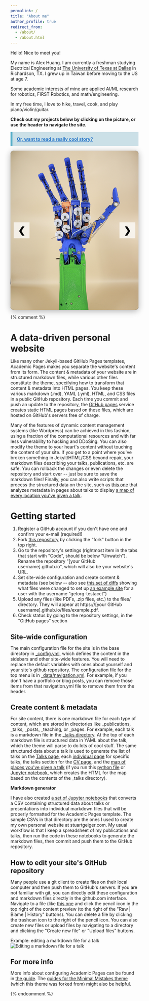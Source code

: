 ```yaml
---
permalink: /
title: "About me"
author_profile: true
redirect_from: 
  - /about/
  - /about.html
---
```


Hello! Nice to meet you!

My name is Alex Huang. I am currently a freshman studying Electrical Engineering at [The University of Texas at Dallas](https://utdallas.edu) in Richardson, TX. 
I grew up in Taiwan before moving to the US at age 7. 

Some academic interests of mine are applied AI/ML research for robotics,  FIRST Robotics, and math/engineering.

In my free time, I love to hike, travel, cook, and play piano/violin/guitar. 

__Check out my projects below by clicking on the picture, or use the header to navigate the site.__

<div style="border-left: 6px solid #52adc8; background-color: #cbe0e7ff; padding: 1em; margin: 1em 0;">
  <strong> 
  <a href="/publication/vhp" style="color: #2675c8ff; text-decoration: underline;">Or, want to read a really cool story?</a></strong>
</div>

  <meta charset="UTF-8">
  <meta name="viewport" content="width=device-width, initial-scale=1.0">
  <title>Picture Slideshow</title>
  <style>
    * {
      margin: 0;
      padding: 0;
      box-sizing: border-box;
    }

    body {
      display: flex;
      justify-content: center;
      align-items: center;
      min-height: 100vh;
      background-color: #f0f0f0;
      font-family: Arial, sans-serif;  
    }

    .slideshow-container {
      max-width: 500px;
      max-height: 500px;
      width: 100%;
      background-color: #000;
      border-radius: 10px;
      box-shadow: 0 4px 20px rgba(0, 0, 0, 0.3);
      overflow: hidden;
      position: relative;
    }

    .slide {
      display: none;
      position: relative;
    }

    .slide.active {
      display: block;
      animation: fadeIn 0.6s ease-in-out;
    }

    @keyframes fadeIn {
      from {
        opacity: 0;
      }
      to {
        opacity: 1;
      }
    }

    .slide a {
      display: block;
      width: 100%;
      text-decoration: none;
    }

    .slide img {
      width: 100%;
      height: auto;
      display: block;
      transition: brightness 0.3s ease;
    }

    .slide a:hover img {
      filter: brightness(0.8);
    }

    .prev, .next {
      cursor: pointer;
      position: absolute;
      top: 50%;
      transform: translateY(-50%);
      width: 50px;
      height: 50px;
      background-color: rgba(255, 255, 255, 0.7);
      border: none;
      font-size: 28px;
      color: #000;
      font-weight: bold;
      transition: background-color 0.3s ease;
      z-index: 10;
    }

    .prev:hover, .next:hover {
      background-color: rgba(255, 255, 255, 0.9);
    }

    .prev {
      left: 10px;
    }

    .next {
      right: 10px;
    }

    .dots-container {
      text-align: center;
      padding: 15px;
      background-color: #000;
    }

    .dot {
      cursor: pointer;
      height: 12px;
      width: 12px;
      margin: 0 5px;
      background-color: #bbb;
      border-radius: 50%;
      display: inline-block;
      transition: background-color 0.3s ease;
    }

    .dot.active {
      background-color: #fff;
    }

    .dot:hover {
      background-color: #ccc;
    }
  </style>

  <div class="slideshow-container">
    <div class="slide active">
      <a href="/portfolio/theta">
        <img src="images/portfolio/theta/fig2.png" alt="Slide 1">
      </a>
    </div>

  <div class="slide">
    <a href="/portfolio/koch">
      <img src="images/portfolio/koch/logo.png" alt="Slide 2">
    </a>
  </div>

  <div class="slide">
    <a href="/portfolio/smishsmashing">
      <img src="images/portfolio/smishsmashing/fig1.png" alt="Slide 3">
    </a>
  </div>

  <div class="slide">
    <a href="/portfolio/neurotrace">
      <img src="images/portfolio/neurotrace/fig5.png" alt="Slide 4">
    </a>
  </div>

  <div class="slide">
    <a href="/portfolio/shtem">
      <img src="images/portfolio/shtem/logo.png" alt="Slide 5">
    </a>
  </div>

  <div class="slide">
    <a href="/posts/2024/09/blog-post-1/">
      <img src="/images/portfolio/microbots/logo.jpeg" alt="Slide 6">
    </a>
  </div>

  <button class="prev" onclick="changeSlide(-1)">&#10094;</button>
  <button class="next" onclick="changeSlide(1)">&#10095;</button>

  <div class="dots-container">
    <span class="dot active" onclick="currentSlide(0)"></span>
    <span class="dot" onclick="currentSlide(1)"></span>
    <span class="dot" onclick="currentSlide(2)"></span>
    <span class="dot" onclick="currentSlide(3)"></span>
    <span class="dot" onclick="currentSlide(4)"></span>
    <span class="dot" onclick="currentSlide(5)"></span>
  </div>
  </div>

  <script src="/assets/js/slideshow.js"></script>


{% comment %}

  A data-driven personal website
  ======
  Like many other Jekyll-based GitHub Pages templates, Academic Pages makes you separate the website's content from its form. The content & metadata of your website are in structured markdown files, while various other files constitute the theme, specifying how to transform that content & metadata into HTML pages. You keep these various markdown (.md), YAML (.yml), HTML, and CSS files in a public GitHub repository. Each time you commit and push an update to the repository, the [GitHub pages](https://pages.github.com/) service creates static HTML pages based on these files, which are hosted on GitHub's servers free of charge.

  Many of the features of dynamic content management systems (like Wordpress) can be achieved in this fashion, using a fraction of the computational resources and with far less vulnerability to hacking and DDoSing. You can also modify the theme to your heart's content without touching the content of your site. If you get to a point where you've broken something in Jekyll/HTML/CSS beyond repair, your markdown files describing your talks, publications, etc. are safe. You can rollback the changes or even delete the repository and start over -- just be sure to save the markdown files! Finally, you can also write scripts that process the structured data on the site, such as [this one](https://github.com/academicpages/academicpages.github.io/blob/master/talkmap.ipynb) that analyzes metadata in pages about talks to display [a map of every location you've given a talk](https://academicpages.github.io/talkmap.html).

  Getting started
  ======
  1. Register a GitHub account if you don't have one and confirm your e-mail (required!)
  1. Fork [this repository](https://github.com/academicpages/academicpages.github.io) by clicking the "fork" button in the top right. 
  1. Go to the repository's settings (rightmost item in the tabs that start with "Code", should be below "Unwatch"). Rename the repository "[your GitHub username].github.io", which will also be your website's URL.
  1. Set site-wide configuration and create content & metadata (see below -- also see [this set of diffs](http://archive.is/3TPas) showing what files were changed to set up [an example site](https://getorg-testacct.github.io) for a user with the username "getorg-testacct")
  1. Upload any files (like PDFs, .zip files, etc.) to the files/ directory. They will appear at https://[your GitHub username].github.io/files/example.pdf.  
  1. Check status by going to the repository settings, in the "GitHub pages" section

  Site-wide configuration
  ------
  The main configuration file for the site is in the base directory in [_config.yml](https://github.com/academicpages/academicpages.github.io/blob/master/_config.yml), which defines the content in the sidebars and other site-wide features. You will need to replace the default variables with ones about yourself and your site's github repository. The configuration file for the top menu is in [_data/navigation.yml](https://github.com/academicpages/academicpages.github.io/blob/master/_data/navigation.yml). For example, if you don't have a portfolio or blog posts, you can remove those items from that navigation.yml file to remove them from the header. 

  Create content & metadata
  ------
  For site content, there is one markdown file for each type of content, which are stored in directories like _publications, _talks, _posts, _teaching, or _pages. For example, each talk is a markdown file in the [_talks directory](https://github.com/academicpages/academicpages.github.io/tree/master/_talks). At the top of each markdown file is structured data in YAML about the talk, which the theme will parse to do lots of cool stuff. The same structured data about a talk is used to generate the list of talks on the [Talks page](https://academicpages.github.io/talks), each [individual page](https://academicpages.github.io/talks/2012-03-01-talk-1) for specific talks, the talks section for the [CV page](https://academicpages.github.io/cv), and the [map of places you've given a talk](https://academicpages.github.io/talkmap.html) (if you run this [python file](https://github.com/academicpages/academicpages.github.io/blob/master/talkmap.py) or [Jupyter notebook](https://github.com/academicpages/academicpages.github.io/blob/master/talkmap.ipynb), which creates the HTML for the map based on the contents of the _talks directory).

  **Markdown generator**

  I have also created [a set of Jupyter notebooks](https://github.com/academicpages/academicpages.github.io/tree/master/markdown_generator
  ) that converts a CSV containing structured data about talks or presentations into individual markdown files that will be properly formatted for the Academic Pages template. The sample CSVs in that directory are the ones I used to create my own personal website at stuartgeiger.com. My usual workflow is that I keep a spreadsheet of my publications and talks, then run the code in these notebooks to generate the markdown files, then commit and push them to the GitHub repository.

  How to edit your site's GitHub repository
  ------
  Many people use a git client to create files on their local computer and then push them to GitHub's servers. If you are not familiar with git, you can directly edit these configuration and markdown files directly in the github.com interface. Navigate to a file (like [this one](https://github.com/academicpages/academicpages.github.io/blob/master/_talks/2012-03-01-talk-1.md) and click the pencil icon in the top right of the content preview (to the right of the "Raw | Blame | History" buttons). You can delete a file by clicking the trashcan icon to the right of the pencil icon. You can also create new files or upload files by navigating to a directory and clicking the "Create new file" or "Upload files" buttons. 

  Example: editing a markdown file for a talk
  ![Editing a markdown file for a talk](/images/editing-talk.png)

  For more info
  ------
  More info about configuring Academic Pages can be found in [the guide](https://academicpages.github.io/markdown/). The [guides for the Minimal Mistakes theme](https://mmistakes.github.io/minimal-mistakes/docs/configuration/) (which this theme was forked from) might also be helpful.

{% endcomment %}